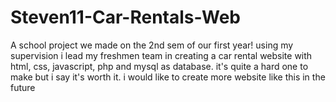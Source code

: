 # Steven11-Car-Rentals-Web

A school project we made on the 2nd sem of our first year! using my supervision i lead my freshmen team in creating a 
car rental website with html, css, javascript, php and mysql as database. it's quite a hard one to make but i say it's 
worth it. i would like to create more website like this in the future
